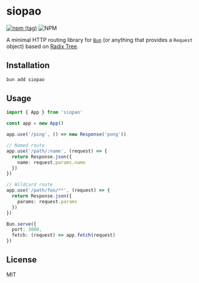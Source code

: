# siopao

[![npm (tag)](https://img.shields.io/npm/v/siopao?style=flat&colorA=000000&colorB=000000)](https://www.npmjs.com/package/siopao) ![NPM](https://img.shields.io/npm/l/siopao?style=flat&colorA=000000&colorB=000000)

A minimal HTTP routing library for [`Bun`](https://github.com/Jarred-Sumner/bun) (or anything that provides a `Request` object) based on [Radix Tree](https://github.com/unjs/radix3).

## Installation

```bash
bun add siopao
```

## Usage

```ts
import { App } from 'siopao'

const app = new App()

app.use('/ping', () => new Response('pong'))

// Named route
app.use('/path/:name', (request) => {
  return Response.json({
    name: request.params.name
  })
})

// Wildcard route
app.use('/path/foo/**', (request) => {
  return Response.json({
    params: request.params
  })
})

Bun.serve({
  port: 3000,
  fetch: (request) => app.fetch(request)
})
```

## License

MIT
